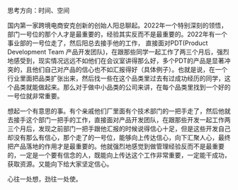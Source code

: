 思考方向：时间、空间



国内第一家跨境电商安克创新的创始人阳总聊起。2022年一个特别深刻的领悟，部门一号位的那个人才是最重要的，经验其实反而不是最重要的。2022年有一个事业部的一号位走了，然后阳总去接手他的工作， 直接面对PDT(Product Development Team 产品开发团队)，在跟那些同学一起工作了两三个月后，强烈地感受到，现实情况远远不如他们在会议室讲得那么好，多个PDT的产品是显著冲突的，且他们自己对产品的信心也不如汇报得好（具体例子）。也就是说，在一个行业里面把品类扩张出来，然后找一些在这个品类里过去有过成功经历的同学，这个品类就能做起来。那么对于做中小品类的公司来讲，在每个品类里找到一个好的一号位就非常重要。



想起一个有意思的事。有个亲戚他们厂里面有个技术部门的一把手走了，然后他就去接手这个部门一把手的工作，直接面对产品开发团队，在跟那些开发一起工作两三个月后，发现之前部门一把手跟他汇报的时候说得信心十足，但是这些开发自己却没有那么有信心，那个走了的一号位，能够向上传达信心，向下汇聚人心，最终把产品落地的作用才是最重要的。他就强烈地感觉到做管理经验反而不是最重要的，一定是一个要有信念的人，既能向上传达这个工作非常重要，一定能干成功，获取资源。又能向下给大家坚定信心。

心往一处想，劲往一处使。